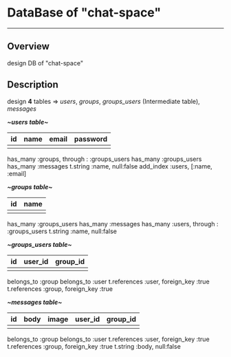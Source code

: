 # **DataBase of "chat-space"**
---------------

## **Overview**
design DB of "chat-space"

## **Description**
design **4** tables =>
*users*, *groups*, *groups_users* (Intermediate table), *messages*

***~users table~***

|  id  |  name  |  email  |  password  |
|:----:|:------:|:-------:|:----------:|
|      |        |         |            |

has_many :groups, through : :groups_users
has_many :groups_users
has_many :messages
t.string :name, null:false
add_index :users, [:name, :email]

***~groups table~***

|  id  |  name  |
|:----:|:------:|
|      |        |

has_many :groups_users
has_many :messages
has_many :users, through : :groups_users
t.string :name, null:false



***~groups_users table~***

|  id  |  user_id  |  group_id  |
|:----:|:---------:|:----------:|
|      |           |            |

belongs_to :group
belongs_to :user
t.references :user, foreign_key :true
t.references :group, foreign_key :true


***~messages table~***

|  id  |  body  |  image  |  user_id  |  group_id  |
|:----:|:------:|:-------:|:---------:|:----------:|
|      |        |         |           |            |

belongs_to :group
belongs_to :user
t.references :user, foreign_key :true
t.references :group, foreign_key :true
t.string :body, null:false
